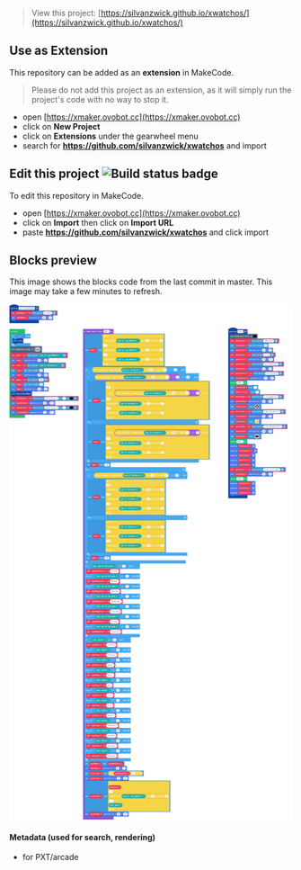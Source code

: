  


> View this project: [https://silvanzwick.github.io/xwatchos/](https://silvanzwick.github.io/xwatchos/)

## Use as Extension
This repository can be added as an **extension** in MakeCode.
> Please do not add this project as an extension, as it will simply run the project's code with no way to stop it.

* open [https://xmaker.ovobot.cc](https://xmaker.ovobot.cc)
* click on **New Project**
* click on **Extensions** under the gearwheel menu
* search for **https://github.com/silvanzwick/xwatchos** and import

## Edit this project ![Build status badge](https://github.com/silvanzwick/xwatchos/workflows/MakeCode/badge.svg)

To edit this repository in MakeCode.

* open [https://xmaker.ovobot.cc](https://xmaker.ovobot.cc)
* click on **Import** then click on **Import URL**
* paste **https://github.com/silvanzwick/xwatchos** and click import

## Blocks preview

This image shows the blocks code from the last commit in master.
This image may take a few minutes to refresh.

![A rendered view of the blocks](https://github.com/silvanzwick/xwatchos/raw/master/.github/makecode/blocks.png)

#### Metadata (used for search, rendering)

* for PXT/arcade
<script src="https://makecode.com/gh-pages-embed.js"></script><script>makeCodeRender("{{ site.makecode.home_url }}", "{{ site.github.owner_name }}/{{ site.github.repository_name }}");</script>
